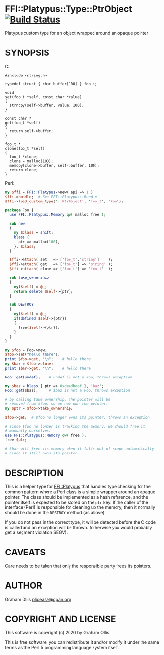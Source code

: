 # FFI::Platypus::Type::PtrObject [![Build Status](https://secure.travis-ci.org/Perl5-FFI/FFI-Platypus-Type-PtrObject.png)](http://travis-ci.org/Perl5-FFI/FFI-Platypus-Type-PtrObject)

Platypus custom type for an object wrapped around an opaque pointer

# SYNOPSIS

C:

```
#include <string.h>

typedef struct { char buffer[100] } foo_t;

void
set(foo_t *self, const char *value)
{
  strncpy(self->buffer, value, 100);
}

const char *
get(foo_t *self)
{
  return self->buffer;
}

foo_t *
clone(foo_t *self)
{
  foo_t *clone;
  clone = malloc(100);
  memcpy(clone->buffer, self->buffer, 100);
  return clone;
}
```

Perl:

```perl
my $ffi = FFI::Platypus->new( api => 1 );
$ffi->bundle;  # See FFI::Platypus::Bundle
$ffi->load_custom_type('::PtrObject', 'foo_t', 'Foo');

package Foo {
  use FFI::Platypus::Memory qw( malloc free );

  sub new
  {
    my $class = shift;
    bless {
      ptr => malloc(100),
    }, $class;
  }

  $ffi->attach( set   => ['foo_t','string']    );
  $ffi->attach( get   => ['foo_t'] => 'string' );
  $ffi->attach( clone => ['foo_t'] => 'foo_t'  );

  sub take_ownership
  {
    my($self) = @_;
    return delete $self->{ptr};
  }

  sub DESTROY
  {
    my($self) = @_;
    if(defined $self->{ptr})
    {
      free($self->{ptr});
    }
  }
}

my $foo = Foo->new;
$foo->set("hello there");
print $foo->get, "\n";    # hello there
my $bar = $foo->clone;
print $bar->get, "\n";    # hello there

Foo::get(undef);    # undef is not a Foo, throws exception

my $baz = bless { ptr => 0xdeadbeaf }, 'Baz';
Foo::get($baz);     # $baz is not a Foo, throws exception

# by calling take ownership, the pointer will be
# removed from $foo, so we now own the pointer.
my $ptr = $foo->take_ownership;

$foo->get;  # $foo no longer owns its pointer, throws an exception

# since $foo no longer is tracking the memory, we should free it
# manually ourselves.
use FFI::Platypus::Memory qw( free );
free $ptr;

# $bar will free its memory when it falls out of scope automatically
# since it still owns its pointer.
```

# DESCRIPTION

This is a helper type for [FFI::Platypus](https://metacpan.org/pod/FFI::Platypus) that handles type checking for the common
pattern where a Perl class is a simple wrapper around an opaque pointer.  The class
should be implemented as a hash reference, and the pointer itself is expected to be
stored on the `ptr` key.  If the caller of the interface (Perl) is responsible for
cleaning up the memory, then it normally should be done in the `DESTROY` method
(as above).

If you do not pass in the correct type, it will be detected before the C code is
called and an exception will be thrown.  (otherwise you would probably get a segment
violation SEGV).

# CAVEATS

Care needs to be taken that only the responsible party frees its pointers.

# AUTHOR

Graham Ollis <plicease@cpan.org>

# COPYRIGHT AND LICENSE

This software is copyright (c) 2020 by Graham Ollis.

This is free software; you can redistribute it and/or modify it under
the same terms as the Perl 5 programming language system itself.
